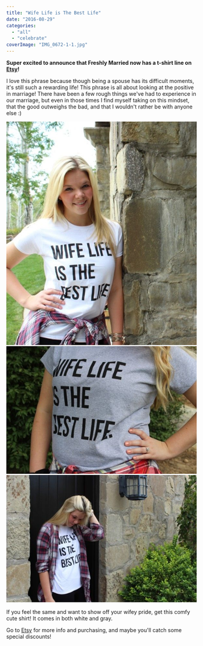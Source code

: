 ```yaml
---
title: "Wife Life is The Best Life"
date: "2016-08-29"
categories: 
  - "all"
  - "celebrate"
coverImage: "IMG_0672-1-1.jpg"
---
```


**Super excited to announce that Freshly Married now has a t-shirt line on [Etsy](https://www.etsy.com/shop/FreshlyMarried?ref=hdr_shop_menu)!**

I love this phrase because though being a spouse has its difficult moments, it's still such a rewarding life! This phrase is all about looking at the positive in marriage! There have been a few rough things we've had to experience in our marriage, but even in those times I find myself taking on this mindset, that the good outweighs the bad, and that I wouldn't rather be with anyone else :)

![wife life, wife life is the best life, the best life, mom life is the best life, wifey shirts, wife tshirt, wifey tshirts, wifey products, wifey apparel, freshly married shirts, marriage advice, marriage help, marriage inspiration, anniversary gifts, newlywed gifts](/images/IMG_0694-2.jpg) ![IMG_0679](/images/IMG_0679.jpg)![wife life, wife life is the best life, the best life, mom life is the best life, wifey shirts, wife tshirt, wifey tshirts, wifey products, wifey apparel, freshly married shirts, marriage advice, marriage help, marriage inspiration, anniversary gifts, newlywed gifts](/images/IMG_0663.jpg)

If you feel the same and want to show off your wifey pride, get this comfy cute shirt! It comes in both white and gray.

Go to [Etsy](https://www.etsy.com/shop/FreshlyMarried?ref=hdr_shop_menu) for more info and purchasing, and maybe you'll catch some special discounts!
